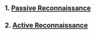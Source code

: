 ## 1. [Passive Reconnaissance](Passive%20Reconnaissance.md)
## 2. [Active Reconnaissance](Active%20Reconnaissance.md)
